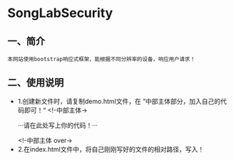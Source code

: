 # SongLabSecurity
## 一、简介
    本网站使用bootstrap响应式框架，能根据不同分辨率的设备，响应用户请求！
## 二、使用说明
 - 1.创建新文件时，请复制demo.html文件，在 ”中部主体部分，加入自己的代码即可！“
        <!-中部主体->
        <p>···请在此处写上你的代码！···</p>
        <!-中部主体 over->
 - 2.在index.html文件中，将自己刚刚写好的文件的相对路径，写入！
